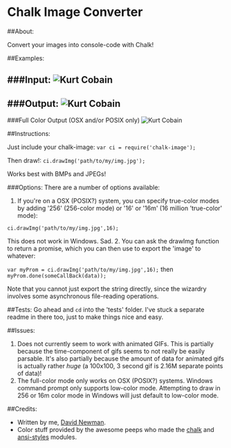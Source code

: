 # Chalk Image Converter

##About:

Convert your images into console-code with Chalk!


##Examples:

###Input:
![Kurt Cobain](http://i.imgur.com/eyDxWba.jpg)
----
###Output:
![Kurt Cobain](http://i.imgur.com/QT4lVBA.jpg)
----
###Full Color Output (OSX and/or POSIX only)
![Kurt Cobain](http://i.imgur.com/PpRso1n.png)


##Instructions:

Just include your chalk-image: `var ci = require('chalk-image');`

Then draw!: `ci.drawImg('path/to/my/img.jpg');`

Works best with BMPs and JPEGs!

###Options:
There are a number of options available:

 1. If you're on a OSX (POSIX?) system, you can specify true-color modes by adding '256' (256-color mode) or '16' or '16m' (16 million 'true-color' mode):
 
 `ci.drawImg('path/to/my/img.jpg',16);`

 This does not work in Windows. Sad.
 2. You can ask the drawImg function to return a promise, which you can then use to export the 'image' to whatever:

 `var myProm = ci.drawImg('path/to/my/img.jpg',16);`
 then
 `myProm.done(someCallBack(data));`

 Note that you cannot just export the string directly, since the wizardry involves some asynchronous file-reading operations.

##Tests:
Go ahead and `cd` into the 'tests' folder. I've stuck a separate readme in there too, just to make things nice and easy.

##Issues:
 1. Does not currently seem to work with animated GIFs. This is partially because the time-component of gifs seems to not really be easily parsable. It's also partially because the amount of data for animated gifs is actually rather *huge* (a 100x100, 3 second gif is 2.16M separate points of data)!
 2. The full-color mode only works on OSX (POSIX?) systems. Windows command prompt only supports low-color mode. Attempting to draw in 256 or 16m color mode in Windows will just default to low-color mode.


##Credits:
 - Written by me, [David Newman](https://github.com/Newms34).
 - Color stuff provided by the awesome peeps who made the [chalk](https://github.com/chalk/chalk) and [ansi-styles](https://github.com/chalk/ansi-styles/) modules.
